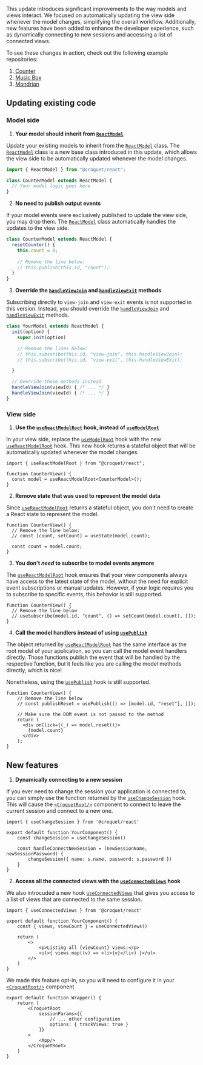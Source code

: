 This update introduces significant improvements to the way models and views interact.
We focused on automatically updating the view side whenever the model changes, simplifying the overall workflow.
Additionally, new features have been added to enhance the developer experience, such as dynamically connecting to new sessions and accessing a list of connected views.

To see these changes in action, check out the following example repositories:

 1. [Counter](https://github.com/croquet/croquet-react-counter)
 1. [Music Box](https://github.com/croquet/croquet-react-musicbox)
 1. [Mondrian](https://github.com/croquet/croquet-react-mondrian/)

## Updating existing code

### Model side

1. **Your model should inherit from [`ReactModel`](./ReactModel.html)**

Update your existing models to inherit from the [`ReactModel`](./ReactModel.html) class.
The [`ReactModel`](./ReactModel.html) class is a new base class introduced in this update, which allows the view side to be automatically updated whenever the model changes.

```ts
import { ReactModel } from "@croquet/react";

class CounterModel extends ReactModel {
  // Your model logic goes here
}
```

2. **No need to publish output events**

If your model events were exclusively published to update the view side, you may drop them. The [`ReactModel`](./ReactModel.html) class automatically handles the updates to the view side.

```ts
class CounterModel extends ReactModel {
  resetCounter() {
    this.count = 0;
    
    // Remove the line below:
    // this.publish(this.id, "count");
  }
}
```

3. **Override the [`handleViewJoin`](./ReactModel.html#handleViewJoin) and [`handleViewExit`](./ReactModel.html#handleViewExit) methods**

Subscribing directly to `view-join` and `view-exit` events is not supported in this version.
Instead, you should override the [`handleViewJoin`](./ReactModel.html#handleViewJoin) and [`handleViewExit`](./ReactModel.html#handleViewExit) methods.

```ts
class YourModel extends ReactModel {
  init(option) {
    super.init(option)

    // Remove the lines below:
    // this.subscribe(this.id, "view-join", this.handleViewJoin);
    // this.subscribe(this.id, "view-exit", this.handleViewExit);

  }

  // Override these methods instead
  handleViewJoin(viewId) { /* ... */ }
  handleViewJoin(viewId) { /* ... */ }
}
```

### View side

1. **Use the [`useReactModelRoot`](./global.html#useReactModelRoot) hook, instead of [`useModelRoot`](./global.html#useModelRoot)**

In your view side, replace the [`useModelRoot`](./global.html#useModelRoot) hook with the new [`useReactModelRoot`](./global.html#useReactModelRoot) hook.
This new hook returns a stateful object that will be automatically updated whenever the model changes.

```tsx
import { useReactModelRoot } from "@croquet/react";

function CounterView() {
  const model = useReactModelRoot<CounterModel>();
}
```

2. **Remove state that was used to represent the model data**

Since [`useReactModelRoot`](./global.html#useReactModelRoot) returns a stateful object, you don't need to create a React state to represent the model.

```tsx
function CounterView() {
  // Remove the line below:
  // const [count, setCount] = useState(model.count);

  const count = model.count;
}
```

3. **You don't _need_ to subscribe to model events anymore**

The [`useReactModelRoot`](./global.html#useReactModelRoot) hook ensures that your view components always have access to the latest state of the model, without the need for explicit event subscriptions or manual updates.
However, if your logic requires you to subscribe to specific events, this behavior is still supported.

```tsx
function CounterView() {
  // Remove the line below
  // useSubscribe(model.id, "count", () => setCount(model.count), []);
}
```

4. **Call the model handlers instead of using [`usePublish`](./global.html#usePublish)**

The object returned by [`useReactModelRoot`](./global.html#useReactModelRoot) has the same interface as the root model of your application, so you can call the model event handlers directly. 
Those functions publish the event that will be handled by the respective function, but it feels like you are calling the model methods directly, which is nice!

Nonetheless, using the [`usePublish`](./global.html#usePublish) hook is still supported.

```tsx
function CounterView() {
    // Remove the line below
    // const publishReset = usePublish(() => [model.id, "reset"], []);

    // Make sure the DOM event is not passed to the method
    return (
      <div onClick={(_) => model.reset()}>
        {model.count}
      </div>
    );
}
```

## New features

1. **Dynamically connecting to a new session**

If you ever need to change the session your application is connected to, you can simply use the function returned by the [`useChangeSession`](./global.html#useChangeSession) hook.
This will cause the [`<CroquetRoot/>`](./global.html#CroquetRoot) component to connect to leave the current session and connect to a new one.

```tsx
import { useChangeSession } from '@croquet/react'

export default function YourComponent() {
    const changeSession = useChangeSession()

    const handleConnectNewSession = (newSessionName, newSessionPassword) {
        changeSession({ name: s.name, password: s.password })
    }
}
```

2. **Access all the connected views with the [`useConnectedViews`](./global.html#useConnectedViews) hook**

We also introcuded a new hook [`useConnectedViews`](./global.html#useConnectedViews) that gives you access to a list of views that are connected to the same session.


```tsx
import { useConnectedViews } from '@croquet/react'

export default function YourComponent() {
    const { views, viewCount } = useConnectedViews()

    return (
        <>
            <p>Listing all {viewCount} views:</p>
            <ul>{ views.map((v) => <li>{v}</li>) }</ul>
        </>
    )
}
```

We made this feature opt-in, so you will need to configure it in your [`<CroquetRoot/>`](./global.html#CroquetRoot) component

```tsx
export default function Wrapper() {
    return (
        <CroquetRoot
            sessionParams={{
                // ... other configuration
                options: { trackViews: true }
            }}
        >
            <App/>
        </CroquetRoot>
    )
}

```

